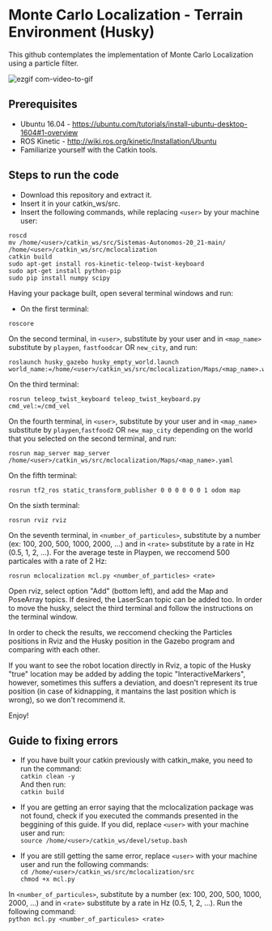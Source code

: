 # Monte Carlo Localization - Terrain Environment (Husky)
This github contemplates the implementation of Monte Carlo Localization using a particle filter.


![ezgif com-video-to-gif](https://user-images.githubusercontent.com/74827101/101970614-50ad7900-3c23-11eb-80f7-70c2bae2ef1e.gif)


## Prerequisites
- Ubuntu 16.04 - https://ubuntu.com/tutorials/install-ubuntu-desktop-1604#1-overview
- ROS Kinetic - http://wiki.ros.org/kinetic/Installation/Ubuntu
- Familiarize yourself with the Catkin tools.

## Steps to run the code
- Download this repository and extract it.
- Insert it in your catkin_ws/src.
- Insert the following commands, while replacing ```<user>``` by your machine user:

```
roscd
mv /home/<user>/catkin_ws/src/Sistemas-Autonomos-20_21-main/ /home/<user>/catkin_ws/src/mclocalization
catkin build
sudo apt-get install ros-kinetic-teleop-twist-keyboard
sudo apt-get install python-pip
sudo pip install numpy scipy
```

Having your package built, open several terminal windows and run:
- On the first terminal:
```
roscore
```
On the second terminal, in ```<user>```, substitute by your user and in ```<map_name>``` substitute by ```playpen```, ```fastfoodcar``` OR ```new_city```, and run:
```
roslaunch husky_gazebo husky_empty_world.launch world_name:=/home/<user>/catkin_ws/src/mclocalization/Maps/<map_name>.world
```
On the third terminal:
```
rosrun teleop_twist_keyboard teleop_twist_keyboard.py cmd_vel:=/cmd_vel
```
On the fourth terminal,  in ```<user>```, substitute by your user and in ```<map_name>``` substitute by ```playpen```,```fastfood2``` OR ```new_map_city``` depending on the world that you selected on the second terminal, and run:
```
rosrun map_server map_server /home/<user>/catkin_ws/src/mclocalization/Maps/<map_name>.yaml
```
On the fifth terminal:
```
rosrun tf2_ros static_transform_publisher 0 0 0 0 0 0 1 odom map
```
On the sixth terminal:
```
rosrun rviz rviz 
```
On the seventh terminal, in ```<number_of_particules>```, substitute by a number (ex: 100, 200, 500, 1000, 2000, ...) and in ```<rate>``` substitute by a rate in Hz (0.5, 1, 2, ...). For the average teste in Playpen, we reccomend 500 particales with a rate of 2 Hz:
```
rosrun mclocalization mcl.py <number_of_particles> <rate>
```

Open rviz, select option "Add" (bottom left), and add the Map and PoseArray topics. If desired, the LaserScan topic can be added too.
In order to move the husky, select the third terminal and follow the instructions on the terminal window.


In order to check the results, we reccomend checking the Particles positions in Rviz and the Husky position in the Gazebo program and comparing with each other.

If you want to see the robot location directly in Rviz, a topic of the Husky "true" location may be added by adding the topic "InteractiveMarkers", however, sometimes this suffers a deviation, and doesn't represent its true position (in case of kidnapping, it mantains the last position which is wrong), so we don't recommend it.


Enjoy!










## Guide to fixing errors

- If you have built your catkin previously with catkin_make, you need to run the command:<br/>
```catkin clean -y```<br/>
And then run:<br/>
```catkin build```<br/>


- If you are getting an error saying that the mclocalization package was not found, check if you executed the commands presented in the beggining of this guide. If you did, replace ```<user>``` with your machine user and run:<br/>
```source /home/<user>/catkin_ws/devel/setup.bash```<br/>


- If you are still getting the same error, replace ```<user>``` with your machine user and run the following commands:<br/>
```cd /home/<user>/catkin_ws/src/mclocalization/src```<br/>
```chmod +x mcl.py```<br/>

In ```<number_of_particules>```, substitute by a number (ex: 100, 200, 500, 1000, 2000, ...) and in ```<rate>``` substitute by a rate in Hz (0.5, 1, 2, ...).  Run the following command:<br/>
```python mcl.py <number_of_particules> <rate>```

